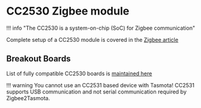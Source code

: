 # CC2530 Zigbee module

!!! info "The CC2530 is a system-on-chip (SoC) for Zigbee communication"

Complete setup of a CC2530 module is covered in the [Zigbee article](/Zigbee)

## Breakout Boards
List of fully compatible CC2530 boards is [maintained here](https://zigbee.blakadder.com/zigbee2tasmota.html)


!!! warning
    You cannot use an CC2531 based device with Tasmota! CC2531 supports USB communication and not serial communication required by Zigbee2Tasmota.

